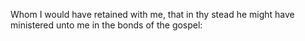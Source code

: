 Whom I would have retained with me, that in thy stead he might have ministered unto me in the bonds of the gospel:
